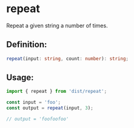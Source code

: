 # repeat

Repeat a given string a number of times.

## Definition:

```typescript
repeat(input: string, count: number): string;
```

## Usage:

```javascript
import { repeat } from 'dist/repeat';

const input = 'foo';
const output = repeat(input, 3);

// output = 'foofoofoo'
```

